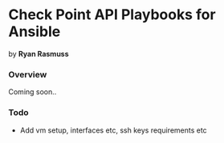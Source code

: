 # Check Point API Playbooks for Ansible

by **Ryan Rasmuss**

### Overview

Coming soon..

### Todo

- Add vm setup, interfaces etc, ssh keys requirements etc
